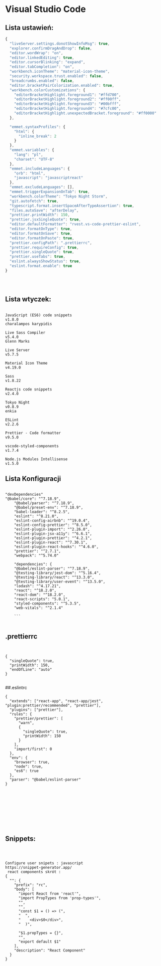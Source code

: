 # Visual Studio Code


## Lista ustawień: 
```js 
{
  "liveServer.settings.donotShowInfoMsg": true,
  "explorer.confirmDragAndDrop": false,
  "editor.wordWrap": "on",
  "editor.linkedEditing": true,
  "editor.cursorBlinking": "expand",
  "editor.tabCompletion": "on",
  "workbench.iconTheme": "material-icon-theme",
  "security.workspace.trust.enabled": false,
  "breadcrumbs.enabled": false,
  "editor.bracketPairColorization.enabled": true,
  "workbench.colorCustomizations": {
    "editorBracketHighlight.foreground1": "#ffd700",
    "editorBracketHighlight.foreground2": "#ff00ff",
    "editorBracketHighlight.foreground3": "#00bfff",
    "editorBracketHighlight.foreground4": "#7cfc00",
    "editorBracketHighlight.unexpectedBracket.foreground": "#ff0000"
  },

  "emmet.syntaxProfiles": {
    "html": {
      "inline_break": 2
    }
  },
  "emmet.variables": {
    "lang": "pl",
    "charset": "UTF-8"
  },
  "emmet.includeLanguages": {
    "orb": "html",
    "javascript": "javascriptreact"
  },
  "emmet.excludeLanguages": [],
  "emmet.triggerExpansionOnTab": true,
  "workbench.colorTheme": "Tokyo Night Storm",
  "git.autofetch": true,
  "typescript.format.insertSpaceAfterTypeAssertion": true,
  "files.autoSave": "afterDelay",
  "prettier.printWidth": 150,
  "prettier.jsxSingleQuote": true,
  "editor.defaultFormatter": "rvest.vs-code-prettier-eslint",
  "editor.formatOnType": true,
  "editor.formatOnSave": true,
  "editor.formatOnPaste": true,
  "prettier.configPath": ".prettierrc",
  "prettier.requireConfig": true,
  "prettier.singleQuote": true,
  "prettier.useTabs": true,
  "eslint.alwaysShowStatus": true,
  "eslint.format.enable": true
}





```

## Lista wtyczek:  
```

JavaScript (ES6) code snippets
v1.8.0
charalampos karypidis

Live Sass Compiler
v5.4.0
Glenn Marks

Live Server
v5.7.5

Material Icon Theme
v4.19.0

Sass
v1.8.22

Reactjs code snippets
v2.4.0

Tokyo Night
v0.8.9
enkia

ESLint
v2.2.6

Prettier - Code formatter
v9.5.0

vscode-styled-components
v1.7.4

Node.js Modules Intellisense
v1.5.0

```
## Lista Konfiguracji 
```

"devDependencies"
"@babel/core": "^7.18.9",
    "@babel/parser": "^7.18.9",
    "@babel/preset-env": "^7.18.9",
    "babel-loader": "^8.2.5",
    "eslint": "^8.21.0",
    "eslint-config-airbnb": "^19.0.4",
    "eslint-config-prettier": "^8.5.0",
    "eslint-plugin-import": "^2.26.0",
    "eslint-plugin-jsx-a11y": "^6.6.1",
    "eslint-plugin-prettier": "^4.2.1",
    "eslint-plugin-react": "^7.30.1",
    "eslint-plugin-react-hooks": "^4.6.0",
    "prettier": "^2.7.1",
    "webpack": "^5.74.0"
    
    "dependencies": {
    "@babel/eslint-parser": "^7.18.9",
    "@testing-library/jest-dom": "^5.16.4",
    "@testing-library/react": "^13.3.0",
    "@testing-library/user-event": "^13.5.0",
    "lodash": "^4.17.21",
    "react": "^18.2.0",
    "react-dom": "^18.2.0",
    "react-scripts": "5.0.1",
    "styled-components": "^5.3.5",
    "web-vitals": "^2.1.4"
    
    ```
    
```
## .prettierrc

```


{
  "singleQuote": true,
  "printWidth": 150,
  "endOfLine": "auto"
}


```
 ##.eslintrc

```
{
  "extends": ["react-app", "react-app/jest", "plugin:prettier/recommended", "prettier"],
  "plugins": ["prettier"],
  "rules": {
    "prettier/prettier": [
      "warn",
      {
        "singleQuote": true,
        "printWidth": 150
      }
    ],
    "import/first": 0
  },
  "env": {
    "browser": true,
    "node": true,
    "es6": true
  },
  "parser": "@babel/eslint-parser"
}










```
## Snippets:  
```



Configure user snipets : javascript 
https://snippet-generator.app/
 react components skrót :
{
  "": {
    "prefix": "rc",
    "body": [
      "import React from 'react'",
      "import PropTypes from 'prop-types'",
      "",
      "",
      "const $1 = () => (",
      "  ",
      "    <div>$0</div>",
      "  )",

      "$1.propTypes = {}",
      "",
      "export default $1"
    ],
    "description": "React Component"
  }
}




